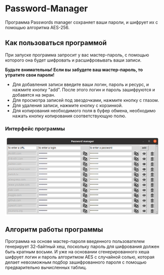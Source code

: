 # Password-Manager
Программа Passwords manager сохраняет ваши пароли, и шифрует их с помощью алгоритма AES-256.
## Как пользоваться программой
При запуске программа запросит у вас мастер-пароль, с помощью которого она будет шифровать и расшифровывать ваши записи.

**Будьте внимательны! Если вы забудете ваш мастер-пароль, то утратите свои пароли!**
* Для добавления записи введите ваши логин, пароль и ресурс, и нажмите кнопку "add". После этого логин и пароль зашифруются и добавятся на экран.
* Для просмотра записей под звездочками, нажмите кнопку с глазом.
* Для удаления записи, нажмите кнопку с корзинкой.
* Для копирования необходимого поля в буфер обмена, необходимо нажать кнопку копирования соответствующую полю.

### Интерфейс программы
![Screenshot](screenshot.png)

## Алгоритм работы программы
Программа на основе мастер-пароля введенного пользователем генерирует 32-байтный хеш, поскольку пароль для шифрования должен быть кратным восьми.
И уже на основании сгенерированного хеша шифрует логин и пароль алгоритмом AES с случайной солью, которая делает невозможным подбор зашифрованного пароля с помощью предварительно вычисленных таблиц.
